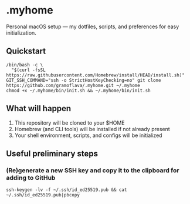 # .myhome

Personal macOS setup — my dotfiles, scripts, and preferences for easy initialization.

## Quickstart

    /bin/bash -c \
      "$(curl -fsSL https://raw.githubusercontent.com/Homebrew/install/HEAD/install.sh)"
    GIT_SSH_COMMAND="ssh -o StrictHostKeyChecking=no" git clone https://github.com/gramoflava/.myhome.git ~/.myhome
    chmod +x ~/.myhome/bin/init.sh && ~/.myhome/bin/init.sh

## What will happen

1. This repository will be cloned to your $HOME
2. Homebrew (and CLI tools) will be installed if not already present
3. Your shell environment, scripts, and configs will be initialized

## Useful preliminary steps

### (Re)generate a new SSH key and copy it to the clipboard for adding to GitHub

    ssh-keygen -lv -f ~/.ssh/id_ed25519.pub && cat ~/.ssh/id_ed25519.pub|pbcopy
